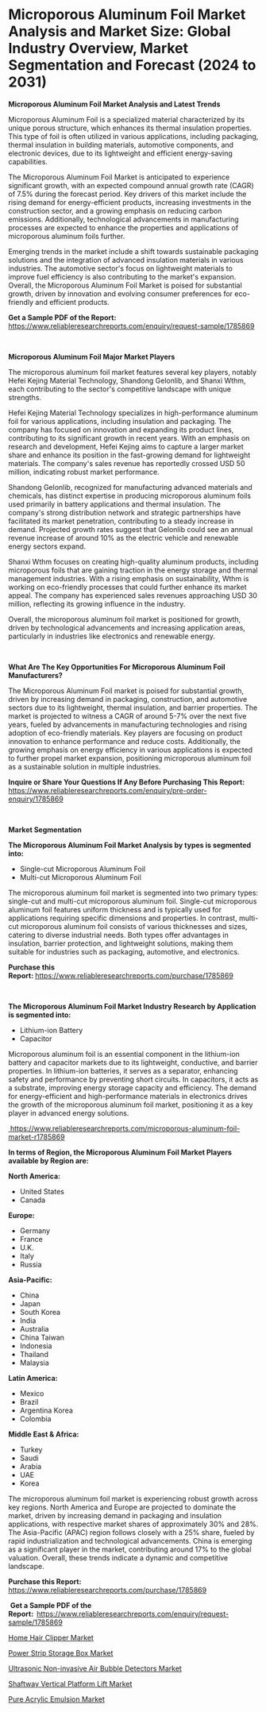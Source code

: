 <p><h1>Microporous Aluminum Foil Market Analysis and Market Size: Global Industry Overview, Market Segmentation and Forecast (2024 to 2031)</h1></p><p><strong>Microporous Aluminum Foil Market Analysis and Latest Trends</strong></p>
<p><p>Microporous Aluminum Foil is a specialized material characterized by its unique porous structure, which enhances its thermal insulation properties. This type of foil is often utilized in various applications, including packaging, thermal insulation in building materials, automotive components, and electronic devices, due to its lightweight and efficient energy-saving capabilities.</p><p>The Microporous Aluminum Foil Market is anticipated to experience significant growth, with an expected compound annual growth rate (CAGR) of 7.5% during the forecast period. Key drivers of this market include the rising demand for energy-efficient products, increasing investments in the construction sector, and a growing emphasis on reducing carbon emissions. Additionally, technological advancements in manufacturing processes are expected to enhance the properties and applications of microporous aluminum foils further.</p><p>Emerging trends in the market include a shift towards sustainable packaging solutions and the integration of advanced insulation materials in various industries. The automotive sector's focus on lightweight materials to improve fuel efficiency is also contributing to the market's expansion. Overall, the Microporous Aluminum Foil Market is poised for substantial growth, driven by innovation and evolving consumer preferences for eco-friendly and efficient products.</p></p>
<p><strong>Get a Sample PDF of the Report:&nbsp;</strong> <a href="https://www.reliableresearchreports.com/enquiry/request-sample/1785869?utm_campaign=1333&utm_medium=2&utm_source=Github&utm_content=ia&utm_term=09102024&utm_id=microporous-aluminum-foil">https://www.reliableresearchreports.com/enquiry/request-sample/1785869</a></p>
<p>&nbsp;</p>
<p><strong>Microporous Aluminum Foil Major Market Players</strong></p>
<p><p>The microporous aluminum foil market features several key players, notably Hefei Kejing Material Technology, Shandong Gelonlib, and Shanxi Wthm, each contributing to the sector's competitive landscape with unique strengths.</p><p>Hefei Kejing Material Technology specializes in high-performance aluminum foil for various applications, including insulation and packaging. The company has focused on innovation and expanding its product lines, contributing to its significant growth in recent years. With an emphasis on research and development, Hefei Kejing aims to capture a larger market share and enhance its position in the fast-growing demand for lightweight materials. The company's sales revenue has reportedly crossed USD 50 million, indicating robust market performance.</p><p>Shandong Gelonlib, recognized for manufacturing advanced materials and chemicals, has distinct expertise in producing microporous aluminum foils used primarily in battery applications and thermal insulation. The company's strong distribution network and strategic partnerships have facilitated its market penetration, contributing to a steady increase in demand. Projected growth rates suggest that Gelonlib could see an annual revenue increase of around 10% as the electric vehicle and renewable energy sectors expand.</p><p>Shanxi Wthm focuses on creating high-quality aluminum products, including microporous foils that are gaining traction in the energy storage and thermal management industries. With a rising emphasis on sustainability, Wthm is working on eco-friendly processes that could further enhance its market appeal. The company has experienced sales revenues approaching USD 30 million, reflecting its growing influence in the industry.</p><p>Overall, the microporous aluminum foil market is positioned for growth, driven by technological advancements and increasing application areas, particularly in industries like electronics and renewable energy.</p></p>
<p>&nbsp;</p>
<p><strong>What Are The Key Opportunities For Microporous Aluminum Foil Manufacturers?</strong></p>
<p><p>The Microporous Aluminum Foil market is poised for substantial growth, driven by increasing demand in packaging, construction, and automotive sectors due to its lightweight, thermal insulation, and barrier properties. The market is projected to witness a CAGR of around 5-7% over the next five years, fueled by advancements in manufacturing technologies and rising adoption of eco-friendly materials. Key players are focusing on product innovation to enhance performance and reduce costs. Additionally, the growing emphasis on energy efficiency in various applications is expected to further propel market expansion, positioning microporous aluminum foil as a sustainable solution in multiple industries.</p></p>
<p><strong>Inquire or Share Your Questions If Any Before Purchasing This Report:</strong> <a href="https://www.reliableresearchreports.com/enquiry/pre-order-enquiry/1785869?utm_campaign=1333&utm_medium=2&utm_source=Github&utm_content=ia&utm_term=09102024&utm_id=microporous-aluminum-foil">https://www.reliableresearchreports.com/enquiry/pre-order-enquiry/1785869</a></p>
<p>&nbsp;</p>
<p><strong>Market Segmentation</strong></p>
<p><strong>The Microporous Aluminum Foil Market Analysis by types is segmented into:</strong></p>
<p><ul><li>Single-cut Microporous Aluminum Foil</li><li>Multi-cut Microporous Aluminum Foil</li></ul></p>
<p><p>The microporous aluminum foil market is segmented into two primary types: single-cut and multi-cut microporous aluminum foil. Single-cut microporous aluminum foil features uniform thickness and is typically used for applications requiring specific dimensions and properties. In contrast, multi-cut microporous aluminum foil consists of various thicknesses and sizes, catering to diverse industrial needs. Both types offer advantages in insulation, barrier protection, and lightweight solutions, making them suitable for industries such as packaging, automotive, and electronics.</p></p>
<p><strong>Purchase this Report:&nbsp;</strong><a href="https://www.reliableresearchreports.com/purchase/1785869?utm_campaign=1333&utm_medium=2&utm_source=Github&utm_content=ia&utm_term=09102024&utm_id=microporous-aluminum-foil">https://www.reliableresearchreports.com/purchase/1785869</a></p>
<p>&nbsp;</p>
<p><strong>The Microporous Aluminum Foil Market Industry Research by Application is segmented into:</strong></p>
<p><ul><li>Lithium-ion Battery</li><li>Capacitor</li></ul></p>
<p><p>Microporous aluminum foil is an essential component in the lithium-ion battery and capacitor markets due to its lightweight, conductive, and barrier properties. In lithium-ion batteries, it serves as a separator, enhancing safety and performance by preventing short circuits. In capacitors, it acts as a substrate, improving energy storage capacity and efficiency. The demand for energy-efficient and high-performance materials in electronics drives the growth of the microporous aluminum foil market, positioning it as a key player in advanced energy solutions.</p></p>
<p><a href="https://www.reliableresearchreports.com/microporous-aluminum-foil-market-r1785869?utm_campaign=1333&utm_medium=2&utm_source=Github&utm_content=ia&utm_term=09102024&utm_id=microporous-aluminum-foil">&nbsp;https://www.reliableresearchreports.com/microporous-aluminum-foil-market-r1785869</a></p>
<p><strong>In terms of Region, the Microporous Aluminum Foil Market Players available by Region are:</strong></p>
<p>
    <p> <strong> North America: </strong>
        <ul>
            <li>United States</li>
            <li>Canada</li>
        </ul>
        </p> 
    <p> <strong> Europe: </strong>
        <ul>
            <li>Germany</li>
            <li>France</li>
            <li>U.K.</li>
            <li>Italy</li>
            <li>Russia</li>
        </ul>
        </p> 
    <p> <strong> Asia-Pacific: </strong>
        <ul>
            <li>China</li>
            <li>Japan</li>
            <li>South Korea</li>
            <li>India</li>
            <li>Australia</li>
            <li>China Taiwan</li>
            <li>Indonesia</li>
            <li>Thailand</li>
            <li>Malaysia</li>
        </ul>
        </p> 
    <p> <strong> Latin America: </strong>
        <ul>
            <li>Mexico</li>
            <li>Brazil</li>
            <li>Argentina Korea</li>
            <li>Colombia</li>
        </ul>
        </p> 
    <p> <strong> Middle East & Africa: </strong>
        <ul>
            <li>Turkey</li>
            <li>Saudi</li>
            <li>Arabia</li>
            <li>UAE</li>
            <li>Korea</li>
        </ul>
    </p>
    </p>
<p><p>The microporous aluminum foil market is experiencing robust growth across key regions. North America and Europe are projected to dominate the market, driven by increasing demand in packaging and insulation applications, with respective market shares of approximately 30% and 28%. The Asia-Pacific (APAC) region follows closely with a 25% share, fueled by rapid industrialization and technological advancements. China is emerging as a significant player in the market, contributing around 17% to the global valuation. Overall, these trends indicate a dynamic and competitive landscape.</p></p>
<p><strong>Purchase this Report: </strong><a href="https://www.reliableresearchreports.com/purchase/1785869?utm_campaign=1333&utm_medium=2&utm_source=Github&utm_content=ia&utm_term=09102024&utm_id=microporous-aluminum-foil">https://www.reliableresearchreports.com/purchase/1785869</a></p>
<p>&nbsp;<strong>Get a Sample PDF of the Report:&nbsp;&nbsp;</strong><a href="https://www.reliableresearchreports.com/enquiry/request-sample/1785869?utm_campaign=1333&utm_medium=2&utm_source=Github&utm_content=ia&utm_term=09102024&utm_id=microporous-aluminum-foil">https://www.reliableresearchreports.com/enquiry/request-sample/1785869</a></p>
<p><strong></strong></p>
<p><p><a href="https://www.linkedin.com/pulse/decoding-home-hair-clipper-market-signals-growth-algorithms-nt9cf?utm_campaign=1333&utm_medium=2&utm_source=Github&utm_content=ia&utm_term=09102024&utm_id=microporous-aluminum-foil">Home Hair Clipper Market</a></p><p><a href="https://www.linkedin.com/pulse/global-power-strip-storage-box-market-share-growth-opportunities-ndbvf?utm_campaign=1333&utm_medium=2&utm_source=Github&utm_content=ia&utm_term=09102024&utm_id=microporous-aluminum-foil">Power Strip Storage Box Market</a></p><p><a href="https://github.com/nathandecarvalho/Market-Research-Report-List-5/blob/main/ultrasonic-non-invasive-air-bubble-detectors-market.md?utm_campaign=1333&utm_medium=2&utm_source=Github&utm_content=ia&utm_term=09102024&utm_id=microporous-aluminum-foil">Ultrasonic Non-invasive Air Bubble Detectors Market</a></p><p><a href="https://www.linkedin.com/pulse/investment-opportunities-shaftway-vertical-platform-lift-sector-u7iwf?utm_campaign=1333&utm_medium=2&utm_source=Github&utm_content=ia&utm_term=09102024&utm_id=microporous-aluminum-foil">Shaftway Vertical Platform Lift Market</a></p><p><a href="https://www.linkedin.com/pulse/pure-acrylic-emulsion-market-share-size-trends-industry-analysis-yquxf?utm_campaign=1333&utm_medium=2&utm_source=Github&utm_content=ia&utm_term=09102024&utm_id=microporous-aluminum-foil">Pure Acrylic Emulsion Market</a></p></p>